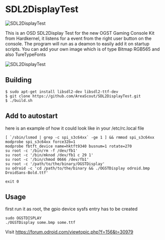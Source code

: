 # SDL2DisplayTest

![SDL2DisplayTest](http://www.hardkernel.com/main/_Files/prdt/2018/201805/201805120009102637.jpg)

This is an OSD SDL2Display Test for the new OGST Gaming Console Kit from Hardkernel, it listens for a event from the right user button on
the console. The program will run as a deamon to easily add it on startup scripts. You can add your own image which is of type Bitmap RGB565 and also TureTypeFonts

![SDL2DisplayTest](https://www.areascout.at/screen1.png)
## Building
```
$ sudo apt-get install libsdl2-dev libsdl2-ttf-dev
$ git clone https://github.com/AreaScout/SDL2DisplayTest.git
$ ./build.sh
```
## Add to autostart

here is an example of how it could look like in your /etc/rc.local file
```
[ `/sbin/lsmod | grep -c spi_s3c64xx` -ge 1 ] && rmmod spi_s3c64xx
modprobe spi_s3c64xx force32b=1
modprobe fbtft_device name=hktft9340 busnum=1 rotate=270
su root -c '/bin/rm -f /dev/fb1'
su root -c '/bin/mknod /dev/fb1 c 29 1'
su root -c '/bin/chmod 0666 /dev/fb1'
su root -c '/path/to/the/binary/OGSTDisplay'
su odroid -c 'cd /path/to/the/binary && ./OGSTDisplay odroid.bmp DroidSans-Bold.ttf'

exit 0
```
## Usage
first run it as root, the gpio device sysfs entry has to be created
```
sudo OGSTDISPLAY
./OGSTDisplay some.bmp some.ttf
```

Visit https://forum.odroid.com/viewtopic.php?f=156&t=30979
